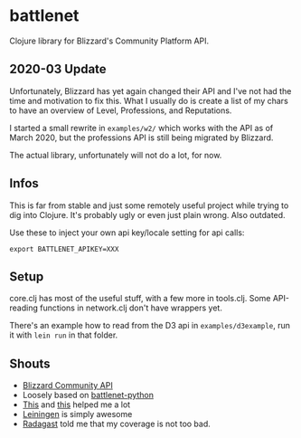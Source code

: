 battlenet
=========

Clojure library for Blizzard's Community Platform API.

2020-03 Update
--------------

Unfortunately, Blizzard has yet again changed their API and I've not had the
time and motivation to fix this.
What I usually do is create a list of my chars to have an overview of Level,
Professions, and Reputations.

I started a small rewrite in `examples/w2/` which works with the API as of
March 2020, but the professions API is still being migrated by Blizzard.

The actual library, unfortunately will not do a lot, for now.

Infos
-----
This is far from stable and just some remotely useful project while trying
to dig into Clojure. It's probably ugly or even just plain wrong. Also outdated.

Use these to inject your own api key/locale setting for api calls:
```
export BATTLENET_APIKEY=XXX
```

Setup
-----
core.clj has most of the useful stuff, with a few more in tools.clj.
Some API-reading functions in network.clj don't have wrappers yet.

There's an example how to read from the D3 api in `examples/d3example`,
run it with `lein run` in that folder.

Shouts
------
* [Blizzard Community API](http://us.battle.net/wow/en/forum/2626217/)
* Loosely based on [battlenet-python](https://github.com/vishnevskiy/battlenet)
* [This](http://java.ociweb.com/mark/clojure/article.html) and [this](http://moxleystratton.com/clojure/clojure-tutorial-for-the-non-lisp-programmer) helped me a lot
* [Leiningen](https://github.com/technomancy/leiningen) is simply awesome
* [Radagast](https://github.com/technomancy/radagast) told me that my coverage is not too bad.
